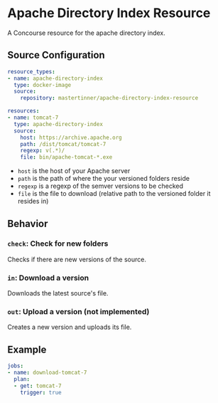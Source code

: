 # Apache Directory Index Resource

A Concourse resource for the apache directory index.

## Source Configuration

```yaml
resource_types:
- name: apache-directory-index
  type: docker-image
  source:
    repository: mastertinner/apache-directory-index-resource

resources:
- name: tomcat-7
  type: apache-directory-index
  source:
    host: https://archive.apache.org
    path: /dist/tomcat/tomcat-7
    regexp: v(.*)/
    file: bin/apache-tomcat-*.exe
```

* `host` is the host of your Apache server
* `path` is the path of where the your versioned folders reside
* `regexp` is a regexp of the semver versions to be checked
* `file` is the file to download (relative path to the versioned folder it resides in)

## Behavior

### `check`: Check for new folders

Checks if there are new versions of the source.

### `in`: Download a version

Downloads the latest source's file.

### `out`: Upload a version (not implemented)

Creates a new version and uploads its file.

## Example

```yaml
jobs:
- name: download-tomcat-7
  plan:
  - get: tomcat-7
    trigger: true
```
